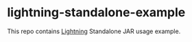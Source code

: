# lightning-standalone-example
This repo contains [Lightning](https://github.com/automatictester/lightning) Standalone JAR usage example.
